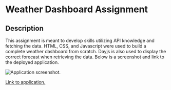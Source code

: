 # Weather Dashboard Assignment

## Description

This assignment is meant to develop skills utilizing API knowledge and fetching the data. HTML, CSS, and Javascript were used to build a complete weather dashboard from scratch. Dayjs is also used to display the correct forecast when retrieving the data. Below is a screenshot and link to the deployed application.

![Application screenshot.](https://github.com/dmtweedy/weather-dashboard/assets/135908704/f6659d11-f3c9-45b0-81c8-5a2b3953a605)

[Link to application.](https://dmtweedy.github.io/weather-dashboard/)
